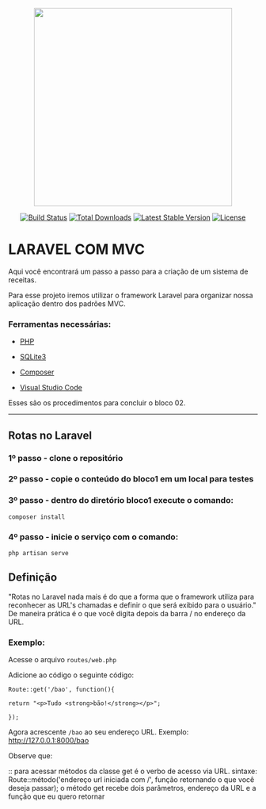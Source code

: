 <p align="center"><a href="https://laravel.com" target="_blank"><img src="https://raw.githubusercontent.com/laravel/art/master/logo-lockup/5%20SVG/2%20CMYK/1%20Full%20Color/laravel-logolockup-cmyk-red.svg" width="400"></a></p>

<p align="center">
<a href="https://travis-ci.org/laravel/framework"><img src="https://travis-ci.org/laravel/framework.svg" alt="Build Status"></a>
<a href="https://packagist.org/packages/laravel/framework"><img src="https://img.shields.io/packagist/dt/laravel/framework" alt="Total Downloads"></a>
<a href="https://packagist.org/packages/laravel/framework"><img src="https://img.shields.io/packagist/v/laravel/framework" alt="Latest Stable Version"></a>
<a href="https://packagist.org/packages/laravel/framework"><img src="https://img.shields.io/packagist/l/laravel/framework" alt="License"></a>
</p>


# LARAVEL COM MVC

Aqui você encontrará um passo a passo para a criação de um sistema de receitas. 

Para esse projeto iremos utilizar o framework Laravel para organizar nossa aplicação dentro dos padrões MVC.

### Ferramentas necessárias: 

* [PHP](https://www.php.net/)

* [SQLite3](https://www.sqlite.org/)

* [Composer](https://getcomposer.org/)

* [Visual Studio Code](https://code.visualstudio.com/)

Esses são os procedimentos para concluir o bloco 02.

------

## Rotas no Laravel 

### 1º passo - clone o repositório

### 2º passo - copie o conteúdo do bloco1 em um local para testes

### 3º passo - dentro do diretório bloco1 execute o comando: 

`composer install`

### 4º passo - inicie o serviço com o comando: 

`php artisan serve`



## Definição

"Rotas no Laravel nada mais é do que a forma que o framework utiliza para reconhecer as URL's chamadas e definir o que será exibido para o usuário." 
De maneira prática é o que você digita depois da barra / no endereço da URL.

### Exemplo:

Acesse o arquivo `routes/web.php`

Adicione ao código o seguinte código: 

`Route::get('/bao', function(){`

  `return "<p>Tudo <strong>bão!</strong></p>";`

`});`

Agora acrescente `/bao` ao seu endereço URL. Exemplo: http://127.0.0.1:8000/bao



Observe que: 

:: para acessar métodos da classe
get é o verbo de acesso via URL.
sintaxe: 
    Route::método('endereço url iniciada com /', função retornando o que você deseja passar);
o método get recebe dois parâmetros, endereço da URL e  a função que eu quero retornar



